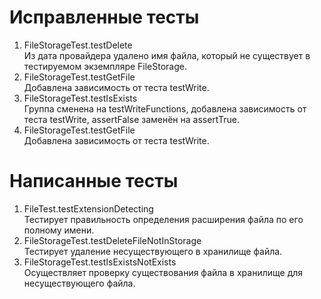 # Исправленные тесты
1. FileStorageTest.testDelete  
Из дата провайдера удалено имя файла, который не существует в тестируемом экземпляре FileStorage.  
2. FileStorageTest.testGetFile  
Добавлена зависимость от теста testWrite.  
3. FileStorageTest.testIsExists  
Группа сменена на testWriteFunctions, добавлена зависимость от теста testWrite, assertFalse заменён на assertTrue.  
4. FileStorageTest.testGetFile  
Добавлена зависимость от теста testWrite.  
# Написанные тесты
1. FileTest.testExtensionDetecting  
Тестирует правильность определения расширения файла по его полному имени.  
2. FileStorageTest.testDeleteFileNotInStorage  
Тестирует удаление несуществующего в хранилище файла.  
3. FileStorageTest.testIsExistsNotExists  
Осуществляет проверку существования файла в хранилище для несуществующего файла.

